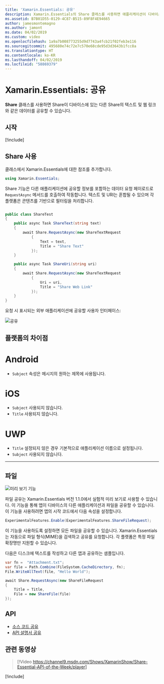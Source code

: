 ```yaml
---
title: 'Xamarin.Essentials: 공유'
description: Xamarin.Essentials의 Share 클래스를 사용하면 애플리케이션이 디바이스에 있는 다른 애플리케이션의 텍스트 및 웹 링크와 같은 데이터를 공유할 수 있습니다.
ms.assetid: B7B01D55-0129-4C87-B515-89F8F4E94665
author: jamesmontemagno
ms.author: jamont
ms.date: 04/02/2019
ms.custom: video
ms.openlocfilehash: 1a9a7b008773255d9d7743a4fcb21f02feb3e116
ms.sourcegitcommit: 495680e74c72e7c570e68cde95d3d3643b1fcc8a
ms.translationtype: HT
ms.contentlocale: ko-KR
ms.lasthandoff: 04/02/2019
ms.locfileid: "58869379"
---
```

# <a name="xamarinessentials-share"></a>Xamarin.Essentials: 공유

**Share** 클래스를 사용하면 Share이 디바이스에 있는 다른 Share의 텍스트 및 웹 링크와 같은 데이터를 공유할 수 있습니다.

## <a name="get-started"></a>시작

[!include[](~/essentials/includes/get-started.md)]

## <a name="using-share"></a>Share 사용

클래스에서 Xamarin.Essentials에 대한 참조를 추가합니다.

```csharp
using Xamarin.Essentials;
```

Share 기능은 다른 애플리케이션에 공유할 정보를 포함하는 데이터 요청 페이로드로 `RequestAsync` 메서드를 호출하여 작동합니다. 텍스트 및 URI는 혼합될 수 있으며 각 플랫폼은 콘텐츠를 기반으로 필터링을 처리합니다.

```csharp

public class ShareTest
{
    public async Task ShareText(string text)
    {
        await Share.RequestAsync(new ShareTextRequest
            {
                Text = text,
                Title = "Share Text"
            });
    }

    public async Task ShareUri(string uri)
    {
        await Share.RequestAsync(new ShareTextRequest
            {
                Uri = uri,
                Title = "Share Web Link"
            });
    }
}
```

요청 시 표시되는 외부 애플리케이션에 공유할 사용자 인터페이스:

![공유](images/share.png)

## <a name="platform-differences"></a>플랫폼의 차이점

# [<a name="android"></a>Android](#tab/android)

* `Subject` 속성은 메시지의 원하는 제목에 사용됩니다.

# [<a name="ios"></a>iOS](#tab/ios)

* `Subject` 사용되지 않습니다.
* `Title` 사용되지 않습니다.

# [<a name="uwp"></a>UWP](#tab/uwp)

* `Title` 설정되지 않은 경우 기본적으로 애플리케이션 이름으로 설정됩니다.
* `Subject` 사용되지 않습니다.

-----

## <a name="files"></a>파일

![미리 보기 기능](~/media/shared/preview.png)

파일 공유는 Xamarin.Essentials 버전 1.1.0에서 실험적 미리 보기로 사용할 수 있습니다. 이 기능을 통해 앱이 디바이스의 다른 애플리케이션과 파일을 공유할 수 있습니다. 이 기능을 사용하려면 앱의 시작 코드에서 다음 속성을 설정합니다.

```csharp
ExperimentalFeatures.Enable(ExperimentalFeatures.ShareFileRequest);
```

이 기능을 사용하도록 설정하면 모든 파일을 공유할 수 있습니다. Xamarin.Essentials는 자동으로 파일 형식(MIME)을 검색하고 공유를 요청합니다. 각 플랫폼은 특정 파일 확장명만 지원할 수 있습니다.

다음은 디스크에 텍스트를 작성하고 다른 앱과 공유하는 샘플입니다.

```csharp
var fn =  "Attachment.txt";
var file = Path.Combine(FileSystem.CacheDirectory, fn);
File.WriteAllText(file, "Hello World");

await Share.RequestAsync(new ShareFileRequest
{
    Title = Title,
    File = new ShareFile(file)
});
```

## <a name="api"></a>API

- [소스 코드 공유](https://github.com/xamarin/Essentials/tree/master/Xamarin.Essentials/Share)
- [API 설명서 공유](xref:Xamarin.Essentials.Share)

## <a name="related-video"></a>관련 동영상

> [!Video https://channel9.msdn.com/Shows/XamarinShow/Share-Essential-API-of-the-Week/player]

[!include[](~/essentials/includes/xamarin-show-essentials.md)]
